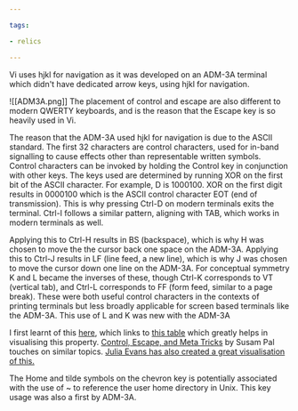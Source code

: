 ```yaml
---

tags:

- relics

---
```

Vi uses hjkl for navigation as it was developed on an ADM-3A terminal which didn't have dedicated arrow keys, using hjkl for navigation.

![[ADM3A.png]]
The placement of control and escape are also different to modern QWERTY keyboards, and is the reason that the Escape key is so heavily used in Vi.

The reason that the ADM-3A used hjkl for navigation is due to the ASCII standard.  The first 32 characters are control characters, used for in-band signalling to cause effects other than representable written symbols. Control characters can be invoked by holding the Control key in conjunction with other keys. The keys used are determined by running XOR on the first bit of the ASCII character.  For example, D is 1000100.  XOR on the first digit results in 0000100 which is the ASCII control character EOT (end of transmission).  This is why pressing Ctrl-D on modern terminals exits the terminal. Ctrl-I follows a similar pattern, aligning with TAB, which  works in modern terminals as well.

Applying this to Ctrl-H results in BS (backspace), which is why H was chosen to move the the cursor back one space on the ADM-3A. Applying this to Ctrl-J results in LF (line feed, a new line), which is why J was chosen to move the cursor down one line on the ADM-3A. For conceptual symmetry K and L became the inverses of these, though Ctrl-K corresponds to VT (vertical tab), and Ctrl-L corresponds to FF (form feed, similar to a page break).  These were both useful control characters in the contexts of printing terminals but less  broadly applicable for screen based terminals like the ADM-3A. This use of L and K was new with the ADM-3A

I first learnt of this [here](https://twitter.com/hillelogram/status/1326600125569961991), which links to [this table](https://sltls.org/ASCII) which greatly helps in visualising this property.  [Control, Escape, and Meta Tricks](https://susam.net/blog/control-escape-meta-tricks.html) by Susam Pal touches on similar topics. [Julia Evans has also created a great visualisation of this.](https://jvns.ca/ascii.html)

The Home and tilde symbols on the chevron key is potentially associated with the use of ~ to reference the user home directory in Unix. This key usage was also a first by ADM-3A.